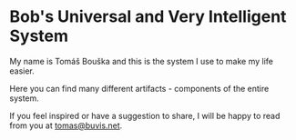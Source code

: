 # Bob's Universal and Very Intelligent System

My name is Tomáš Bouška and this is the system I use to make my life easier.

Here you can find many different artifacts - components of the entire system.

If you feel inspired or have a suggestion to share, I will be happy to read from you at tomas@buvis.net.
